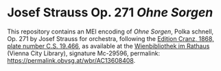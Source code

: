 

# Josef Strauss Op. 271 *Ohne Sorgen*

This repository contains an MEI encoding of *Ohne Sorgen*, Polka schnell, Op. 271 by Josef Strauss for orchestra, following the [Edition Cranz, 1868, plate number C.S. 19.466](https://permalink.obvsg.at/wbr/AC13608408), as available at the [Wienbibliothek im Rathaus](https://www.wienbibliothek.at) (Vienna City Library), signature Mc-29596, permalink: <https://permalink.obvsg.at/wbr/AC13608408>.

